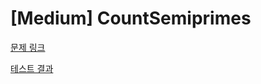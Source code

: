 # [Medium] CountSemiprimes

[문제 링크](https://app.codility.com/programmers/lessons/11-sieve_of_eratosthenes/count_semiprimes/) 

[테스트 결과](https://app.codility.com/demo/results/trainingVBE7V9-DBT/) 